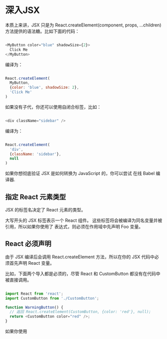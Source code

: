 # 深入JSX

本质上来讲，JSX 只是为 React.createElement(component, props, ...children) 方法提供的语法糖。比如下面的代码：

```javascript

<MyButton color="blue" shadowSize={2}>
  Click Me
</MyButton>

```

编译为：

```javascript

React.createElement(
  MyButton,
  {color: 'blue', shadowSize: 2},
  'Click Me'
)

```

如果没有子代，你还可以使用自闭合标签，比如：

```javascript

<div className="sidebar" />

```

编译为：

```javascript

React.createElement(
  'div',
  {className: 'sidebar'},
  null
)

```

如果你想彻底验证 JSX 是如何转换为 JavaScript 的，你可以尝试 在线 Babel 编译器.

## 指定 React 元素类型

JSX 的标签名决定了 React 元素的类型。

大写开头的 JSX 标签表示一个 React 组件。
这些标签将会被编译为同名变量并被引用，所以如果你使用了 <Foo /> 表达式，则必须在作用域中先声明 Foo 变量。

## React 必须声明

由于 JSX 编译后会调用 React.createElement 方法，所以在你的 JSX 代码中必须首先声明 React 变量。

比如，下面两个导入都是必须的，尽管 React 和 CustomButton 都没有在代码中被直接调用。

```javascript

import React from 'react';
import CustomButton from './CustomButton';

function WarningButton() {
  // 返回 React.createElement(CustomButton, {color: 'red'}, null);
  return <CustomButton color="red" />;
}

```

如果你使用 <script> 加载 React，它将作用于全局。

## 点表示法

你还可以使用 JSX 中的点表示法来引用 React 组件。
你可以方便地从一个模块中导出许多 React 组件。例如，有一个名为 MyComponents.DataPicker 的组件，你可以直接在 JSX 中使用它：

```javascript

import React from 'react';

const MyComponents = {
  DatePicker: function DatePicker(props) {
    return <div>Imagine a {props.color} datepicker here.</div>;
  }
}

function BlueDatePicker() {
  return <MyComponents.DatePicker color="blue" />;
}

```

## 首字母大写

当元素类型以小写字母开头时，它表示一个内置的组件，如 <div> 或 <span>，
并将字符串 ‘div’ 或 ‘span’ 传 递给 React.createElement。
以大写字母开头的类型，如 <Foo /> 编译为 React.createElement(Foo)，并它正对应于你在 JavaScript 文件中定义或导入的组件。

我们建议用大写开头命名组件。如果你的组件以小写字母开头，请在 JSX 中使用之前其赋值给大写开头的变量。

例如，下面的代码将无法按预期运行：

```javascript

import React from 'react';

// 错误！组件名应该首字母大写:
function hello(props) {
  // 正确！div 是有效的 HTML 标签:
  return <div>Hello {props.toWhat}</div>;
}

function HelloWorld() {
  // 错误！React 会将小写开头的标签名认为是 HTML 原生标签:
  return <hello toWhat="World" />;
}

```

为了解决这个问题，我们将 hello 重命名为 Hello，然后使用 &lt;Hello /&gt; 引用：


```javascript

import React from 'react';

// 正确！组件名应该首字母大写:
function Hello(props) {
  // 正确！div 是有效的 HTML 标签:
  return <div>Hello {props.toWhat}</div>;
}

function HelloWorld() {
  // 正确！React 能够将大写开头的标签名认为是 React 组件。
  return <Hello toWhat="World" />;
}

```

## 在运行时选择类型

你不能使用表达式来作为 React 元素的标签。
如果你的确想通过表达式来确定 React 元素的类型，请先将其赋值给大写开头的变量。
这种情况一般会在你想通过属性值条件渲染组件时出现：

```javascript

import React from 'react';
import { PhotoStory, VideoStory } from './stories';

const components = {
  photo: PhotoStory,
  video: VideoStory
};

function Story(props) {
  // 错误！JSX 标签名不能为一个表达式。
  return <components[props.storyType] story={props.story} />;
}

```
要解决这个问题，我们需要先将类型赋值给大写开头的变量。

```javascript

import React from 'react';
import { PhotoStory, VideoStory } from './stories';

const components = {
  photo: PhotoStory,
  video: VideoStory
};

function Story(props) {
  // 正确！JSX 标签名可以为大写开头的变量。
  const SpecificStory = components[props.storyType];
  return <SpecificStory story={props.story} />;
}

```

## 属性

在 JSX 中有几种不同的方式来指定属性。

### 使用 JavaScript 表达式

你可以传递任何 {} 包裹的 JavaScript 表达式作为一个属性值。例如，在这个 JSX 中：

```javascript

<MyComponent foo={1 + 2 + 3 + 4} />

```

对于 MyComponent来说， props.foo 的值为 10，这是 1 + 2 + 3 + 4 表达式计算得出的。

if 语句和 for 循环在 JavaScript 中不是表达式，因此它们不能直接在 JSX 中使用，所以你可以将它们放在周围的代码中。

```javascript

function NumberDescriber(props) {
  let description;
  if (props.number % 2 == 0) {
    description = <strong>even</strong>;
  } else {
    description = <i>odd</i>;
  }
  return <div>{props.number} is an {description} number</div>;
}

```

### 字符串常量

你可以将字符串常量作为属性值传递。下面这两个 JSX 表达式是等价的：

```javascript

<MyComponent message="hello world" />

<MyComponent message={'hello world'} />

```
当你传递一个字符串常量时，它不会对其进行 HTML 转义，所以下面两个 JSX 表达式是相同的：

```javascript

<MyComponent message="&lt;3" />

<MyComponent message={'<3'} />

```
这种行为通常是无意义的，提到它只是为了完整性。

### 默认为 True

如果你没有给属性传值，它默认为 true。因此下面两个 JSX 是等价的：

```javascript

<MyTextBox autocomplete />

<MyTextBox autocomplete={true} />

```

一般情况下，我们不建议这样使用，因为它会与 ES6 对象简洁表示法 混淆。
比如 {foo} 是 {foo: foo} 的简写，而不是 {foo: true}。这里能这样用，是因为它符合 HTML 的做法。

### 扩展属性

如果你已经有了个 props 对象，并且想在 JSX 中传递它，你可以使用 ... 作为扩展操作符来传递整个属性对象。下面两个组件是等效的：

```javascript

function App1() {
  return <Greeting firstName="Ben" lastName="Hector" />;
}

function App2() {
  const props = {firstName: 'Ben', lastName: 'Hector'};
  return <Greeting {...props} />;
}

```
当你构建通用容器时，扩展属性会非常有用。然而，这样做也可能让很多不相关的属性，传递到不需要它们的组件中使代码变得混乱。我们建议你谨慎使用此语法。

## 子代

在包含开始和结束标签的 JSX 表达式中，标记之间的内容作为特殊的参数传递：props.children。有几种不同的方法来传递子代：

### 字符串常量

你可以在开始和结束标签之间放入一个字符串，则 props.children 就是那个字符串。这对于许多内置 HTML 元素很有用。例如：

```javascript

<MyComponent>Hello world!</MyComponent>

```

这是有效的 JSX，并且 MyComponent 的 props.children 值将会直接是 "hello world!"。因为 HTML 未转义，所以你可以像写 HTML 一样写 JSX：

    <div>This is valid HTML &amp; JSX at the same time.</div>
    
JSX 会移除行空行和开始和结尾处的空格。标签邻近的新行也会被移除，字符串常量内部的换行会被压缩成一个空格，所以下面这些都等价：

    <div>Hello World</div>
    
    <div>
      Hello World
    </div>
    
    <div>
      Hello
      World
    </div>
    
    <div>
    
      Hello World
    </div>


## JSX

你可以通过子代嵌入更多的 JSX 元素，这对于嵌套显示组件非常有用：

```javascript

<MyContainer>
  <MyFirstComponent />
  <MySecondComponent />
</MyContainer>

```
你可以混合不同类型的子元素，同时用字符串常量和 JSX 子元素，这是 JSX 类似 HTML 的另一种形式，这在 JSX 和 HTML 中都是有效的：

    <div>
      Here is a list:
      <ul>
        <li>Item 1</li>
        <li>Item 2</li>
      </ul>
    </div>
    
一个 React 组件不能返回多个 React 元素，但是单个 JSX 表达式可以有多个子元素，因此，如果你希望一个组件渲染多个元素，你可以用 <div> 将其包起来。

### JavsScript 表达式

你可以将任何 {} 包裹的 JavaScript 表达式作为子代传递。例如，下面这些表达式是等价的：

```javascript

<MyComponent>foo</MyComponent>

<MyComponent>{'foo'}</MyComponent>

```

这对于渲染任意长度的 JSX 表达式的列表很有用。例如，下面将会渲染一个 HTML 列表：

```javascript

function Item(props) {
  return <li>{props.message}</li>;
}

function TodoList() {
  const todos = ['finish doc', 'submit pr', 'nag dan to review'];
  return (
    <ul>
      {todos.map((message) => <Item key={message} message={message} />)}
    </ul>
  );
}

```

JavsScript 表达式可以与其他类型的子代混合使用。这通常对于字符串模板非常有用：

```javascript

function Hello(props) {
  return <div>Hello {props.addressee}!</div>;
}

```

### 函数

通常情况下，插入 JSX 中的 JavsScript 表达式将被认作字符串、React 元素或这些内容的列表。
然而，props.children 可以像其它属性一样传递任何数据，而不仅仅是 React 元素。
例如，如果你使用自定义组件，则可以将调用 props.children 来获得传递的子代：

```javascript

// Calls the children callback numTimes to produce a repeated component
function Repeat(props) {
  let items = [];
  for (let i = 0; i < props.numTimes; i++) {
    items.push(props.children(i));
  }
  return <div>{items}</div>;
}

function ListOfTenThings() {
  return (
    <Repeat numTimes={10}>
      {(index) => <div key={index}>This is item {index} in the list</div>}
    </Repeat>
  );
}

```

传递给自定义组件的子代可以是任何元素，只要该组件在 React 渲染前将其转换成 React 能够理解的东西。
这个用法并不常见，但当你想扩展 JSX 时可以使用。


### 布尔值、Null 和 Undefined 被忽略

false、null、undefined 和 true 都是有效的子代，但它们不会直接被渲染。下面的表达式是等价的：

    <div />
    
    <div></div>
    
    <div>{false}</div>
    
    <div>{null}</div>
    
    <div>{undefined}</div>
    
    <div>{true}</div>

这在根据条件来确定是否渲染React元素时非常有用。以下的JSX只会在showHeader为true时渲染<Header />组件。

```javascript

<div>
  {showHeader && <Header />}
  <Content />
</div>

```

值得注意的是，React 提供了一些 “falsy” 值 （即， 除了false 外，0，“”，null，undefined 和 NaN），
它们依然会被渲染。例如，下面的代码不会像你预期的那样运行，因为当 props.message 为空数组时，它会打印 0：

```javascript

<div>
  {props.messages.length &&
    <MessageList messages={props.messages} />
  }
</div>

```

要解决这个问题，请确保 && 前面的表达式始终为布尔值：

```javascript

<div>
  {props.messages.length > 0 &&
    <MessageList messages={props.messages} />
  }
</div>

```

相反，如果你想让类似 false、true、null 或 undefined 出现在输出中，你必须先把它转换成字符串 :

```javascript

<div>
  My JavaScript variable is {String(myVariable)}.
</div>

```
